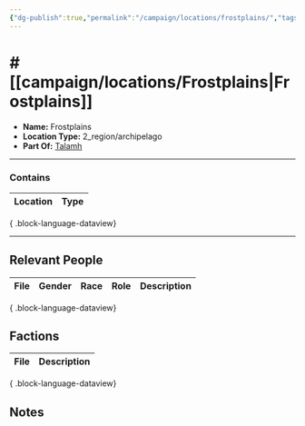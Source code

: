```yaml
---
{"dg-publish":true,"permalink":"/campaign/locations/frostplains/","tags":["location"],"created":"2025-10-29T13:31:09.460-07:00","updated":"2025-10-29T13:31:23.103-07:00"}
---
```


# # [[campaign/locations/Frostplains\|Frostplains]]
<p><span><ul>
<li dir="auto"><strong>Name:</strong> Frostplains</li>
<li dir="auto"><strong>Location Type:</strong> 2_region/archipelago</li>
<li dir="auto"><strong>Part Of:</strong> <a data-tooltip-position="top" aria-label="campaign/locations/Talamh.md" data-href="campaign/locations/Talamh.md" href="campaign/locations/Talamh.md" class="internal-link" target="_blank" rel="noopener nofollow">Talamh</a></li>
</ul></span></p>

---

### Contains
| Location | Type |
| -------- | ---- |

{ .block-language-dataview}

---

## Relevant People
| File | Gender | Race | Role | Description |
| ---- | ------ | ---- | ---- | ----------- |

{ .block-language-dataview}

## Factions
| File | Description |
| ---- | ----------- |

{ .block-language-dataview}

## Notes
